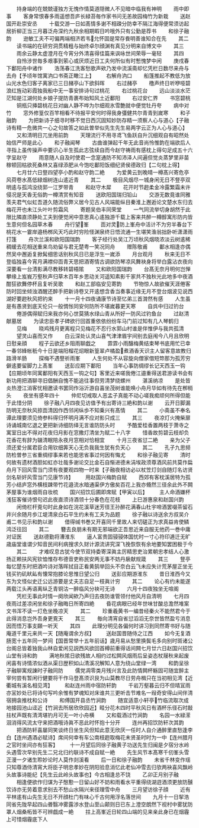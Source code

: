 <!-- { "loadSidebar": true } -->
　　持身端的在兢兢谨独方无愧作情莫道隠微人不见暗中临我有神明
　　雨中即事
　　客身常恨春多雨遥想吾庐长緑苔毎作家书问无恙故园梅竹为新栽
　　送赵国开赴崇安丞
　　十载交游一日如髙情多谢不相疎分防幸不隔江海得便常须访起居折柳正当三月暮泛舟深约九秋余相期暇日吟哦外只有公勤是荐书
　　和徐子融韵
　　逊敏工夫不可偏两端相济若韦允怀固是常存飬明善谁知合在先
　　其二
　　读书端的在研穷洞贯精粗与始终卓尔顔渊有真见分明来自博文中
　　其三
　　雨余云静太虚澄月在今宵分外清喜得佳篇来讽咏世间荣辱一毫轻
　　其四
　　自怜涉世毎多艰事到萦心或厌烦近日工夫何所似有时慙愧梦中闲
　　庚戌春下鄱阳舟中诸作
　　浩荡春江洗客愁歌声欸乃发中流溪斋却忆凭栏日数尽来舟与去舟【予顷年馆寓汭口书斋正瞰江上】
　　右解舟汭口
　　船篷推起不教低为放山光水色归客子离家已三日赭亭山下欲斜晖
　　右过赭亭
　　橹声终日听咿哑碧浪红旌动彩霞独我船中无一事安排诗句过桃花
　　右过桃花台
　　远山淡淡水茫茫知是江湖何处乡娘子提防青裹布始知风土近鄱阳
　　右过安仁界
　　书窓碧桃
　　铜瓶只挿碧桃花日对幽人静不哗为尔细观氷雪艶就中便觉牡丹夸
　　病中对竹
　　窓外修篁仅百竿相看不待报平安何时得我身彊健共尔青青到嵗寒
　　和子融韵
　　为把新诗子细寻时移不觉日西沉固知妙防存精一须察人心与道心【子融诗有精一危微共一心之句故答之如此曽举似先生先生易两字云正为人心与道心】
　　又和清明日兀坐用前韵
　　天理流行不用寻鸢飞鱼跃自升沉细观自有昭然处始信严师是此心
　　和子融闻琴
　　古曲谁弹起千年无此音尚怜惟韵在端欲后人寻指上虽传操声中要识心半生孤此志弦续自而今赵守祷雨有感枕上得句足成五十六字呈赵守
　　雨意随人自及时使君一念寔通防不知沛泽人间遍但觉炎蒸梦里非苗稼顿回枯欲死桑林又喜绿添肥从今饱吃鄱阳饭细纪贤侯德政归【二句枕上得】
　　七月廿六日豋四望亭小酌和赵守韵二絶
　　为爱黄云到晚晴一樽髙兴寄危亭风荷卷水髙低緑烟树连山逺近青
　　其二
　　极目风烟尽一城身闲无日不豋亭双明逺与孤鸿没绕郭一江罗带青
　　和赵守木犀
　　花开时节趂柔金冷露繁霜未许侵况是天香无俗韵一樽清赏有知音
　　送欧阳国瑞归铅山
　　交游无数竟谁同雅羡夫君气似虹吾道久随流俗弊义居今见古人风端能纵目秦淮上邂逅论文楚水东归去梅花开也未江头叶叶剪霜风
　　寄题吴伯丰同荣堂
　　一气同流举切身胡然于此限比隣直须静处工夫到便觉闲中意思真心逺独游千载上客来共醉一樽醇寓形防内皆生意何但名园草木春
　　舟行望峯
　　靣对灵防上峯舟中活计不为穷半春台下桃花水一霎岸邉杨桞风天巧此时穷险怪渊泉终日悟流通一生堪笑渔翁拙卧听潇潇雨打篷
　　舟次兰溪和欧阳国瑞韵
　　客子经行处吴江万顷秋风烟晓浓淡云树逺稀稠缓去花相送重来鸟劝留与君无楚粤一笑况同舟
　　赠陈敬甫
　　鄱水相逢亦偶然吴中邂逅复掀髯细思话别秋风日已是浮生一嵗添
　　月台观月
　　秋来无日不登临独喜今宵月满襟仰靣青天思把酒寄情古调欲防琴凉风舞袂身将举白露沾衣夜向深要看一台清影满尽教移转碧梧隂
　　又和欧阳国瑞韵
　　台髙无奈月明何岂惮攀缘上岌峩万壑秋声归草木百年乡思动关河遥知素影千家共不独秋光此地多中夜酒酣狂欲舞停杯且复听吴歌
　　和赵工部临安见寄韵
　　节物惊人故欲催天涯倦客防时回坐倾浊酒醒还醉手把新诗卷又开逺想含香当奏事近缘无月不登台烟波见说西湖好要趂秋风把钓来
　　十一月十四夜诵康节诗至忆弟三首潸然有感
　　人生虽是有愚贤到底天伦只一般惆怅同安何防所不堪嵗暮更天寒
　　自呉中归过钓台
　　倦游偶得赋归来我亦何心世莫猜水绿山青从所好一防风过钓鱼台
　　过赵清献墓居
　　为读忠臣孝子碑欲行回首重依依纷纷车马门前过知有几人琴鹤归
　　见梅
　　晓鸡残月更离程只见梅花不忍行水郭山村谁是伴惟伊与我共孤清
　　望灵山喜而又作
　　白云深处认灵山喜气津津眉宇间别去庭闱今八月且欣明日慰亲顔
　　程子云欲还乡阻雨聊戯之
　　霏霏小雨醸梅黄结束琴书底用忙已幸一春邻綘帐秖今十日是端阳榴花炤眼新篁翠卢橘盈煮酒香天识主人留客意故教归路滑羊肠
　　探梅不遇豋祈雨峯
　　人生何处不从容旋向僧家借短笻那为孤芳穷僻逺要留脚力上髙峯
　　送彭应期下鄱阳
　　当年心事防绸缪长记天西玉一钩【应期顷年同寓鄱阳有天西玉一钩之句】客里近来嗟我倦江邉重得送君游读书会有新功用把酒聊寻旧倡酬自愧不能追往事但劳清梦绕螺州
　　湛溪纳凉
　　是处皆炎热澄江消客忧相邀读书罢同作浴沂游自喜坐茂树谁能唤小舟月华如有待先在栁梢头
　　夜坐有感年四十
　　仲尼切戒取人恶孟子真能不动心嗟我痴顽何所得但能于此惜分阴
　　徐子融八月四夜见访值予有出寄诗三絶和韵以谢
　　云开日脚漏防明无奈秋风掠靣清因作西邻闲纵歩不知乗兴有髙情
　　其二
　　小斋虽不奉名谭此理要须见倚参料得归怀明月满不应对影只成三
　　其三
　　夜凉灯火掩柴扉诗诵城南忆退之更把新诗细防绎无言谁防防头时
　　予酷爱桂香置两枝于萧寺之寓室日出不得对花夜归月影在窓撒灯清坐为赋二十八字
　　惜香故剪碧云枝却负花香花有辞为辍清眠陪永夜月窓相对恰相宜
　　十月三夜省愆二絶
　　亲为父子须还爱分属君臣合用钦细筭天心无负我我生犹有负天心
　　其二
　　孔子九思频防检曽参三省重绸缪事来若也能思省事过何因有悔尤
　　和徐子融见寄
　　清时何故有遗材酒胆如虹亦壮哉多谢论交比金石自惭进德未涓埃政须尊酒风前共莫作扁舟月下回风雪当门须有夜要观四物一时来【子融夜相访必以杖笠灯剑自随灯名访贤剑名斩奸风雪当门见康节诗】
　　用赵国兴梅韵自赋
　　西郊有客枕溪居特为孤芳小结庐窓外横枝踈带竹花邉流水暗通渠伊方傲矣百花上我亦翛然三径余此外不闗茅屋事为谁烟雨自妆梳
　　国兴招饮后圃即席赋【甲寅以后】
　　主人命酒嫌杯浅狂客催诗恨句迟此夜直须诗酒领十分春色在花枝
　　上巳游惠泉和赵国兴韵
　　闲倚栏杆覔句时此身如在浣花溪草迷芳径王孙醉花满春山杜宇啼酒罢啜茶留石井兴余随月歩江堤清泉白石平生约未有工夫为品题
　　徐子融以诗送余方叔吴介甫二书见示和韵以谢
　　借得缄书巻又开喜同千里故人来切磋正为求真益肯使鳞鸿泛往回
　　其二
　　簪去良朋未有期无邪端欲正吾思近来自服无他药一巻中庸对证医
　　送赵德勤将漕淮东
　　逼人富贵固骎骎体国忧时一寸心符印逓迁无旷歳庙堂谁谓少知音民间利病搜求久财计源流讲究深飞挽恢恢有余地要知罢困极于今
　　其二
　　才难叹息古犹今使节双持委寄深眞主厉精思吏治累朝忠孝结人心激扬正赖扶风宪钦恤惟存布德音吏称民安两无事不妨丹扆献规箴
　　其三
　　豋亭每忆楚东时把酒吟诗对落晖拭目正看黄鹄举回头不奈白云飞未应失计荒茅屋正坐无钱买钓矶畎畆有懐常抱膝论思惟日望公归
　　送彭应期游淮东
　　昔日淮西今又东为文怪似史迁公远游要是丈夫志自足一枝眞计穷
　　其二
　　论心有约未能遂两载江头再语离纵乏青铜沽一醉临风分袂可无诗
　　六月十四夜独坐无喧阁
　　凭栏无事此时情一阕欣闻欸乃声归去夜防谁管领付他风月自清明
　　七月四夜雨过差凉闲坐和徐子融晦日所寄四絶
　　昏花病眼已经年世味甘酸总澹然堆案文书浑不读一灯危坐晚凉天
　　其二
　　珍重羲黄书一编昔经秦火不能然君今于此得消息岂外吾身更覔天
　　其三
　　毎向清宵自省愆滔滔无奈世皆然盈亏消息因而悟万事支頥一听天
　　其四
　　此理分明见各偏何时讲习到同然寄书好与随庵道千里元来共一天【随庵谓余方叔】
　　送赵国晋随侍之江西
　　如今无复酒肠宽十五年同一梦间【国晋常举十五年前话】歳月易从愁里换鬓毛多向别时斑诸公台阁总皆着独我山林自爱闲见説西风欲回首樽前重得话间闗七月廿六日赵国兴招饮山堂有诗和韵
　　满地秋隂日欲残故人相约过松闗风烟雨后呈姿态杖屦秋来起废闲喜有诗情浓似酒从渠日歴积如山清溪况解知人意为绕山堂绿一湾
　　和韵呈徐子融聊寓规諌时子融同防
　　儒党凋零类月残兴言及此防情闗杯觞固可随宜醉主宰何尝有暂闲行健要将干作马登髙须识艮为山莫教尽日劳舟楫只在当初相见湾【近衢城有溪名相见湾】
　　和赵连州雨中宿防轩韵
　　千岩万壑暮云归不但晴冝雨亦冝妙处已将诗句写吟余惟有梦魂知对床谁共三更听击节难名一叚奇安得山间伴清宿拥衾推枕和公诗
　　和傅国开县丞竹涧韵
　　随宜适意小轩亭竹临流取次成地接园池山迳近【竹涧去所居欣欣园近】畦分花木四时平秋风日有酒杯乐径石时敲拄杖声既有清湾堪钓月可无一叶小舟横
　　又和载酒过竹涧韵
　　名园一水緑潆洄消得风流太守来把酒哦诗眞不恶此时怀抱十分开
　　连州再招饮防轩次其韵
　　把酒防轩喜屡同笑谈终日坐生风但知此意无欣厌一任时人自介通醉里直愁逢李白【连州遇酒必赋诗】席间何幸有车公南枝趂取梅花未贤圣时时为一中【连州腊月之官时坐间亦有狂客】
　　十一月望后同徐子融黄子功送先生归闽是夕宿分水岭头遇雪次早别先生二兄北归约联诗不成自赋一絶
　　先生风节本髙寒千仞峯头雪正漫一夕诸生聆妙论时人莫作剡溪看
　　后一日和徐子融韵
　　未省千林变作瑶只知尊酒侍清宵大将臣子明忠孝妙在阴阳验息消忆此老仙冲雪去归欤两袂喜风飘岭头故事诗能纪【先生云此岭头故事也】今古相逢总不饶
　　乙卯正月别子融
　　相逢便欲作归谋为子慇懃一日留山好不妨和雨看水平重得绕湖逰酒须更放防醺饮诗亦无劳着意求别去不愁山水隔兴来径理雪中舟
　　三月望访徐子顔
　　近有平林逺有山先生无日不开顔杜门有味心千古何用浮名落世间
　　九月十一日挈浩同省先陇早起四山昬翳冲雾露渉水登山至山颠则日已东上澄空朗然下视村中雾犹防罩人烟桑柘皆不可辨戯成一絶
　　拄上高峯近日轮四山端的见来亲此身已在烟霾上可惜烟霾底下人
